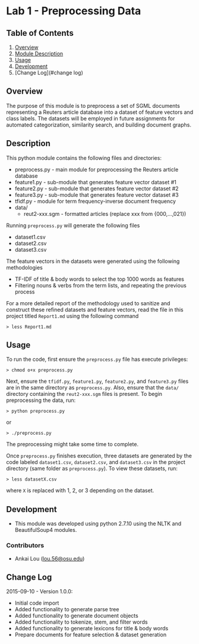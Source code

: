 Lab 1 - Preprocessing Data
==========================

## Table of Contents
1. [Overview](#overview)
2. [Module Description](#description)
3. [Usage](#usage)
4. [Development](#development)
5. [Change Log](#change log)

## Overview
The purpose of this module is to preprocess a set of SGML documents representing a Reuters article database into a dataset of feature vectors and class labels. The datasets will be employed in future assignments for automated categorization, similarity search, and building document graphs.

## Description
This python module contains the following files and directories:

* preprocess.py - main module for preprocessing the Reuters article database
* feature1.py - sub-module that generates feature vector dataset #1
* feature2.py - sub-module that generates feature vector dataset #2
* feature3.py - sub-module that generates feature vector dataset #3
* tfidf.py - module for term frequency-inverse document frequency
* data/
    * reut2-xxx.sgm - formatted articles (replace xxx from {000,...,021})

Running `preprocess.py` will generate the following files

* dataset1.csv
* dataset2.csv
* dataset3.csv

The feature vectors in the datasets were generated using the following methodologies

* TF-IDF of title & body words to select the top 1000 words as features
* Filtering nouns & verbs from the term lists, and repeating the previous process

For a more detailed report of the methodology used to sanitize and construct these refined datasets and feature vectors, read the file in this project titled `Report1.md` using the following command

```
> less Report1.md
```

## Usage
To run the code, first ensure the `preprocess.py` file has execute privileges:

```
> chmod o+x preprocess.py
```

Next, ensure the `tfidf.py`, `feature1.py`, `feature2.py`, and `feature3.py` files are in the same directory as `preprocess.py`. Also,
ensure that the `data/` directory containing the `reut2-xxx.sgm` files is present. To begin preprocessing the data, run:

```
> python preprocess.py
```

or

```
> ./preprocess.py
```

The preprocessing might take some time to complete.

Once `preprocess.py` finishes execution, three datasets are generated by the code labeled `dataset1.csv`, `dataset2.csv`, and `dataset3.csv` in the project directory (same folder as `preprocess.py`). To view these datasets, run:

```
> less datasetX.csv
```

where `X` is replaced with 1, 2, or 3 depending on the dataset.

## Development
* This module was developed using python 2.7.10 using the NLTK and BeautifulSoup4 modules.

### Contributors
* Ankai Lou (lou.56@osu.edu)

## Change Log
2015-09-10 - Version 1.0.0:

* Initial code import
* Added functionality to generate parse tree
* Added functionality to generate document objects
* Added functionality to tokenize, stem, and filter words
* Added functionality to generate lexicons for title & body words
* Prepare documents for feature selection & dataset generation
